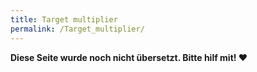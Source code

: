 ```yaml
---
title: Target multiplier
permalink: /Target_multiplier/
---
```


**Diese Seite wurde noch nicht übersetzt. Bitte hilf mit! ❤**
